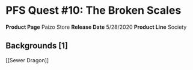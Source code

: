 ﻿---
id: '52'
name: PFS Quest 10. The Broken Scales
rarity: Common
source: null
trait: null
type: Source

---
# PFS Quest #10: The Broken Scales

**Product Page** Paizo Store
**Release Date** 5/28/2020
**Product Line** Society

## Backgrounds [1]

[[Sewer Dragon]]
